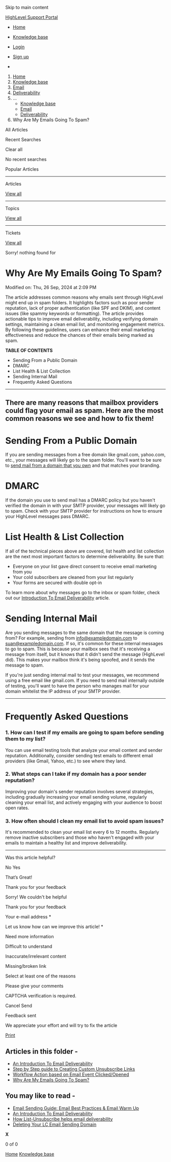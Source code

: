 Skip to main content

[ HighLevel Support Portal ](https://help.gohighlevel.com)

  * [ Home ](/support/home)
  * [ Knowledge base ](/support/solutions)

  * [Login](/support/login)
  * [Sign up](/support/signup)
  * 

  1. [Home](/support/home)
  2. [Knowledge base](/support/solutions)
  3. [Email](/support/solutions/48000449563)
  4. [Deliverability](/support/solutions/folders/48000665893)
  5. ... 
     * [Knowledge base](/support/solutions)
     * [Email](/support/solutions/48000449563)
     * [Deliverability](/support/solutions/folders/48000665893)
  6. Why Are My Emails Going To Spam?

All  Articles 

Recent Searches

Clear all

No recent searches

Popular Articles

* * *

Articles

[View all](/support/search/solutions)

* * *

Topics

[View all](/support/search/topics)

* * *

Tickets

[View all](/support/search/tickets)

Sorry! nothing found for   

# Why Are My Emails Going To Spam?

Modified on: Thu, 26 Sep, 2024 at 2:09 PM

The article addresses common reasons why emails sent through HighLevel might end up in spam folders. It highlights factors such as poor sender reputation, lack of proper authentication (like SPF and DKIM), and content issues (like spammy keywords or formatting). The article provides actionable tips to improve email deliverability, including verifying domain settings, maintaining a clean email list, and monitoring engagement metrics. By following these guidelines, users can enhance their email marketing effectiveness and reduce the chances of their emails being marked as spam.

**TABLE OF CONTENTS**

  * Sending From a Public Domain
  * DMARC
  * List Health & List Collection
  * Sending Internal Mail
  * Frequently Asked Questions

* * *

## There are many reasons that mailbox providers could flag your email as spam. Here are the most common reasons we see and how to fix them!

# **Sending From a Public Domain**

If you are sending messages from a free domain like gmail.com, yahoo.com, etc., your messages will likely go to the spam folder. You'll want to be sure to [send mail from a domain that you own](https://help.gohighlevel.com/support/solutions/articles/48001063376-why-you-need-your-own-domain-to-send-email) and that matches your branding.

# **DMARC**

If the domain you use to send mail has a DMARC policy but you haven't verified the domain in with your SMTP provider, your messages will likely go to spam. Check with your SMTP provider for instructions on how to ensure your HighLevel messages pass DMARC.

# **List Health & List Collection**

If all of the technical pieces above are covered, list health and list collection are the next most important factors to determine deliverability. Be sure that:

  * Everyone on your list gave direct consent to receive email marketing from you
  * Your cold subscribers are cleaned from your list regularly
  * Your forms are secured with double opt-in

To learn more about why messages go to the inbox or spam folder, check out our [Introduction To Email Deliverability](https://help.gohighlevel.com/support/solutions/articles/48001063371-an-introduction-to-email-deliverability) article.

# **Sending Internal Mail**

Are you sending messages to the same domain that the message is coming from? For example, sending from info@exampledomain.com to suan@exampledomain.com. If so, it's common for these internal messages to go to spam. This is because your mailbox sees that it's receiving a message from itself, but it knows that it didn't send the message (HighLevel did). This makes your mailbox think it's being spoofed, and it sends the message to spam.

If you're just sending internal mail to test your messages, we recommend using a free email like gmail.com. If you need to send mail internally outside of testing, you'll want to have the person who manages mail for your domain whitelist the IP address of your SMTP provider.

* * *

# **Frequently Asked Questions**

### 1\. **How can I test if my emails are going to spam before sending them to my list?**

You can use email testing tools that analyze your email content and sender reputation. Additionally, consider sending test emails to different email providers (like Gmail, Yahoo, etc.) to see where they land.

### 2\. **What steps can I take if my domain has a poor sender reputation?**

Improving your domain's sender reputation involves several strategies, including gradually increasing your email sending volume, regularly cleaning your email list, and actively engaging with your audience to boost open rates.

### 3\. **How often should I clean my email list to avoid spam issues?**

It's recommended to clean your email list every 6 to 12 months. Regularly remove inactive subscribers and those who haven't engaged with your emails to maintain a healthy list and improve deliverability.

* * *

Was this article helpful?

No  Yes 

That’s Great!

Thank you for your feedback

Sorry! We couldn't be helpful

Thank you for your feedback

Your e-mail address *

Let us know how can we improve this article! *

Need more information 

Difficult to understand 

Inaccurate/irrelevant content 

Missing/broken link 

Select at least one of the reasons 

Please give your comments 

CAPTCHA verification is required. 

Cancel  Send 

Feedback sent

We appreciate your effort and will try to fix the article

[Print](javascript:print\(\))

## Articles in this folder -

  * [An Introduction To Email Deliverability](/support/solutions/articles/48001063371-an-introduction-to-email-deliverability)
  * [Step by Step guide to Creating Custom Unsubscribe Links](/support/solutions/articles/48001175857-step-by-step-guide-to-creating-custom-unsubscribe-links)
  * [Workflow Action based on Email Event Clicked/Opened](/support/solutions/articles/48001208599-workflow-action-based-on-email-event-clicked-opened)
  * [Why Are My Emails Going To Spam?](/support/solutions/articles/48001063372-why-are-my-emails-going-to-spam-)

## You may like to read -

  * [Email Sending Guide: Email Best Practices & Email Warm Up](/support/solutions/articles/155000001021-email-sending-guide-email-best-practices-email-warm-up)
  * [An Introduction To Email Deliverability](/support/solutions/articles/48001063371-an-introduction-to-email-deliverability)
  * [How List-Unsubscribe helps email deliverability](/support/solutions/articles/48001234940-how-list-unsubscribe-helps-email-deliverability)
  * [Deleting Your LC Email Sending Domain](/support/solutions/articles/155000003212-deleting-your-lc-email-sending-domain)

**X**

0 of 0 []()

[Home](/support/home) [Knowledge base](/support/solutions)
